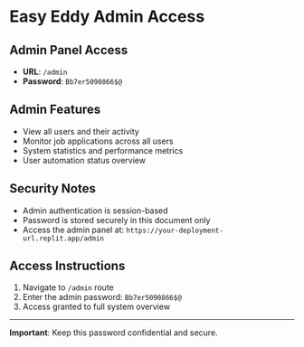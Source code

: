 # Easy Eddy Admin Access

## Admin Panel Access
- **URL**: `/admin`
- **Password**: `Bb7er5090866$@`

## Admin Features
- View all users and their activity
- Monitor job applications across all users
- System statistics and performance metrics
- User automation status overview

## Security Notes
- Admin authentication is session-based
- Password is stored securely in this document only
- Access the admin panel at: `https://your-deployment-url.replit.app/admin`

## Access Instructions
1. Navigate to `/admin` route
2. Enter the admin password: `Bb7er5090866$@`
3. Access granted to full system overview

---
**Important**: Keep this password confidential and secure.